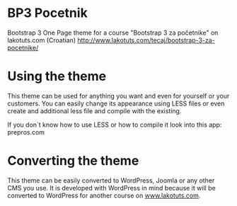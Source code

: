 BP3 Pocetnik
===========

Bootstrap 3 One Page theme for a course "Bootstrap 3 za početnike" on lakotuts.com (Croatian)
http://www.lakotuts.com/tecaj/bootstrap-3-za-pocetnike/

Using the theme 
===========

This theme can be used for anything you want and even for yourself or your customers. You can easily change its appearance using LESS files or even create and additional less file and compile with the existing.

If you don`t know how to use LESS or how to compile it look into this app: prepros.com

Converting the theme
===========

This theme can be easily converted to WordPress, Joomla or any other CMS you use. It is developed with WordPress in mind because it will be converted to WordPress for another course on www.lakotuts.com.
